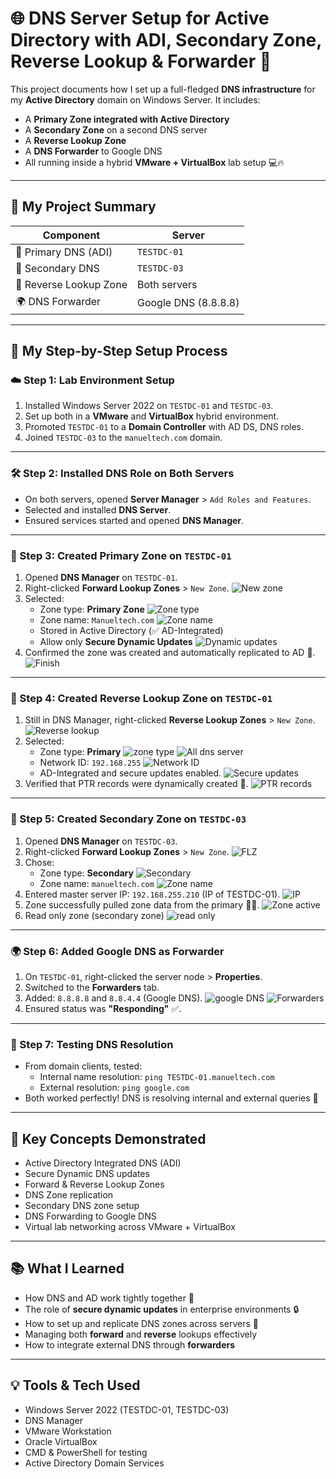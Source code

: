 # 🌐 DNS Server Setup for Active Directory with ADI, Secondary Zone, Reverse Lookup & Forwarder 🚀

This project documents how I set up a full-fledged **DNS infrastructure** for my **Active Directory** domain on Windows Server. It includes:
- A **Primary Zone integrated with Active Directory**
- A **Secondary Zone** on a second DNS server
- A **Reverse Lookup Zone**
- A **DNS Forwarder** to Google DNS
- All running inside a hybrid **VMware + VirtualBox** lab setup 💻🔥

---

## 🧠 My Project Summary

| Component              | Server           |
|------------------------|------------------|
| 🧠 Primary DNS (ADI)   | `TESTDC-01`      |
| 🧠 Secondary DNS       | `TESTDC-03`      |
| 🔁 Reverse Lookup Zone | Both servers     |
| 🌍 DNS Forwarder       | Google DNS (8.8.8.8) |

---

## 🚀 My Step-by-Step Setup Process

### ☁️ Step 1: Lab Environment Setup

1. Installed Windows Server 2022 on `TESTDC-01` and `TESTDC-03`.
2. Set up both in a **VMware** and **VirtualBox** hybrid environment.
3. Promoted `TESTDC-01` to a **Domain Controller** with AD DS, DNS roles.
4. Joined `TESTDC-03` to the `manueltech.com` domain.

---

### 🛠️ Step 2: Installed DNS Role on Both Servers

- On both servers, opened **Server Manager** > `Add Roles and Features`.
- Selected and installed **DNS Server**.
- Ensured services started and opened **DNS Manager**.

---

### 🧩 Step 3: Created Primary Zone on `TESTDC-01`

1. Opened **DNS Manager** on `TESTDC-01`.
2. Right-clicked **Forward Lookup Zones** > `New Zone`.
![New zone](images/26-new-zone.png)
3. Selected:
   - Zone type: **Primary Zone**
   ![Zone type](images/27-primary-zone.png)
   - Zone name: `Manueltech.com`
   ![Zone name](images/28-zone-name.png)
   - Stored in Active Directory (✅ AD-Integrated)
   - Allow only **Secure Dynamic Updates**
   ![Dynamic updates](images/29-allow-dynamic-updates.png)
4. Confirmed the zone was created and automatically replicated to AD 🧠.
![Finish](images/30-finish.png)
---

### 🔁 Step 4: Created Reverse Lookup Zone on `TESTDC-01`

1. Still in DNS Manager, right-clicked **Reverse Lookup Zones** > `New Zone`.
![Reverse lookup](images/40-reverse-lookup-zone.png)
2. Selected:
   - Zone type: **Primary**
    ![zone type](images/41-primary-zone.png)
    ![All dns server](images/42-to-all-dns-servers.png)
   - Network ID: `192.168.255`
   ![Network ID](images/44-network-ID.png)
   - AD-Integrated and secure updates enabled.
   ![Secure updates](images/45-secure-updates.png)
3. Verified that PTR records were dynamically created 🎯.
![PTR records](images/47-reverse-lookup-active.png)

---

### 📡 Step 5: Created Secondary Zone on `TESTDC-03`

1. Opened **DNS Manager** on `TESTDC-03`.
2. Right-clicked **Forward Lookup Zones** > `New Zone`.
![FLZ](images/33-sec-zone-sec-server.png)
3. Chose:
   - Zone type: **Secondary**
   ![Secondary](images/34-secondary-zone.png)
   - Zone name: `manueltech.com`
   ![Zone name](images/35-zone-name.png)
4. Entered master server IP: `192.168.255.210` (IP of TESTDC-01).
![IP](images/36-add-primary-zone-server.png)
5. Zone successfully pulled zone data from the primary 💪🏽.
![Zone active](images/38-zone-active.png)
6. Read only zone (secondary zone)
![read only](images/39-read-only-zone.png)
---

### 🌍 Step 6: Added Google DNS as Forwarder

1. On `TESTDC-01`, right-clicked the server node > **Properties**.
2. Switched to the **Forwarders** tab.
3. Added: `8.8.8.8` and `8.8.4.4` (Google DNS).
![google DNS](images/48-forward-traffic.png)
![Forwarders](images/49-forwarders.png)
4. Ensured status was **"Responding"** ✅.


---

### 🧪 Step 7: Testing DNS Resolution

- From domain clients, tested:
  - Internal name resolution: `ping TESTDC-01.manueltech.com`
  - External resolution: `ping google.com`
- Both worked perfectly! DNS is resolving internal and external queries 🎉

---

## 🔑 Key Concepts Demonstrated

- Active Directory Integrated DNS (ADI)
- Secure Dynamic DNS updates
- Forward & Reverse Lookup Zones
- DNS Zone replication
- Secondary DNS zone setup
- DNS Forwarding to Google DNS
- Virtual lab networking across VMware + VirtualBox

---

## 📚 What I Learned

- How DNS and AD work tightly together 🧠
- The role of **secure dynamic updates** in enterprise environments 🔒
- How to set up and replicate DNS zones across servers 🧩
- Managing both **forward** and **reverse** lookups effectively
- How to integrate external DNS through **forwarders**

---

## 💡 Tools & Tech Used

- Windows Server 2022 (TESTDC-01, TESTDC-03)
- DNS Manager
- VMware Workstation
- Oracle VirtualBox
- CMD & PowerShell for testing
- Active Directory Domain Services

